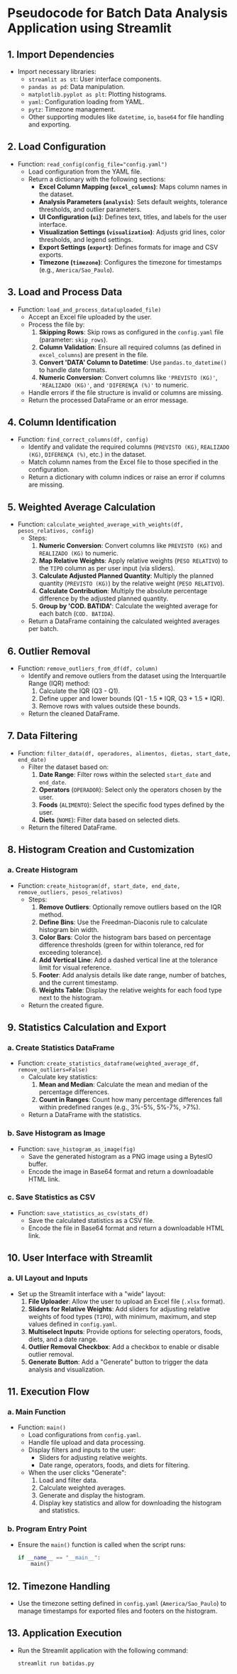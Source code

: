 # Pseudocode for Batch Data Analysis Application using Streamlit

## 1. **Import Dependencies**
   - Import necessary libraries:
     - `streamlit as st`: User interface components.
     - `pandas as pd`: Data manipulation.
     - `matplotlib.pyplot as plt`: Plotting histograms.
     - `yaml`: Configuration loading from YAML.
     - `pytz`: Timezone management.
     - Other supporting modules like `datetime`, `io`, `base64` for file handling and exporting.

## 2. **Load Configuration**
   - Function: `read_config(config_file="config.yaml")`
     - Load configuration from the YAML file.
     - Return a dictionary with the following sections:
       - **Excel Column Mapping (`excel_columns`)**: Maps column names in the dataset.
       - **Analysis Parameters (`analysis`)**: Sets default weights, tolerance thresholds, and outlier parameters.
       - **UI Configuration (`ui`)**: Defines text, titles, and labels for the user interface.
       - **Visualization Settings (`visualization`)**: Adjusts grid lines, color thresholds, and legend settings.
       - **Export Settings (`export`)**: Defines formats for image and CSV exports.
       - **Timezone (`timezone`)**: Configures the timezone for timestamps (e.g., `America/Sao_Paulo`).

## 3. **Load and Process Data**
   - Function: `load_and_process_data(uploaded_file)`
     - Accept an Excel file uploaded by the user.
     - Process the file by:
       1. **Skipping Rows**: Skip rows as configured in the `config.yaml` file (parameter: `skip_rows`).
       2. **Column Validation**: Ensure all required columns (as defined in `excel_columns`) are present in the file.
       3. **Convert 'DATA' Column to Datetime**: Use `pandas.to_datetime()` to handle date formats.
       4. **Numeric Conversion**: Convert columns like `'PREVISTO (KG)'`, `'REALIZADO (KG)'`, and `'DIFERENÇA (%)'` to numeric.
     - Handle errors if the file structure is invalid or columns are missing.
     - Return the processed DataFrame or an error message.

## 4. **Column Identification**
   - Function: `find_correct_columns(df, config)`
     - Identify and validate the required columns (`PREVISTO (KG)`, `REALIZADO (KG)`, `DIFERENÇA (%)`, etc.) in the dataset.
     - Match column names from the Excel file to those specified in the configuration.
     - Return a dictionary with column indices or raise an error if columns are missing.

## 5. **Weighted Average Calculation**
   - Function: `calculate_weighted_average_with_weights(df, pesos_relativos, config)`
     - Steps:
       1. **Numeric Conversion**: Convert columns like `PREVISTO (KG)` and `REALIZADO (KG)` to numeric.
       2. **Map Relative Weights**: Apply relative weights (`PESO RELATIVO`) to the `TIPO` column as per user input (via sliders).
       3. **Calculate Adjusted Planned Quantity**: Multiply the planned quantity (`PREVISTO (KG)`) by the relative weight (`PESO RELATIVO`).
       4. **Calculate Contribution**: Multiply the absolute percentage difference by the adjusted planned quantity.
       5. **Group by 'COD. BATIDA'**: Calculate the weighted average for each batch (`COD. BATIDA`).
     - Return a DataFrame containing the calculated weighted averages per batch.

## 6. **Outlier Removal**
   - Function: `remove_outliers_from_df(df, column)`
     - Identify and remove outliers from the dataset using the Interquartile Range (IQR) method:
       1. Calculate the IQR (Q3 - Q1).
       2. Define upper and lower bounds (Q1 - 1.5 * IQR, Q3 + 1.5 * IQR).
       3. Remove rows with values outside these bounds.
     - Return the cleaned DataFrame.

## 7. **Data Filtering**
   - Function: `filter_data(df, operadores, alimentos, dietas, start_date, end_date)`
     - Filter the dataset based on:
       1. **Date Range**: Filter rows within the selected `start_date` and `end_date`.
       2. **Operators** (`OPERADOR`): Select only the operators chosen by the user.
       3. **Foods** (`ALIMENTO`): Select the specific food types defined by the user.
       4. **Diets** (`NOME`): Filter data based on selected diets.
     - Return the filtered DataFrame.

## 8. **Histogram Creation and Customization**

### a. **Create Histogram**
   - Function: `create_histogram(df, start_date, end_date, remove_outliers, pesos_relativos)`
     - Steps:
       1. **Remove Outliers**: Optionally remove outliers based on the IQR method.
       2. **Define Bins**: Use the Freedman-Diaconis rule to calculate histogram bin width.
       3. **Color Bars**: Color the histogram bars based on percentage difference thresholds (green for within tolerance, red for exceeding tolerance).
       4. **Add Vertical Line**: Add a dashed vertical line at the tolerance limit for visual reference.
       5. **Footer**: Add analysis details like date range, number of batches, and the current timestamp.
       6. **Weights Table**: Display the relative weights for each food type next to the histogram.
     - Return the created figure.

## 9. **Statistics Calculation and Export**

### a. **Create Statistics DataFrame**
   - Function: `create_statistics_dataframe(weighted_average_df, remove_outliers=False)`
     - Calculate key statistics:
       1. **Mean and Median**: Calculate the mean and median of the percentage differences.
       2. **Count in Ranges**: Count how many percentage differences fall within predefined ranges (e.g., 3%-5%, 5%-7%, >7%).
     - Return a DataFrame with the statistics.

### b. **Save Histogram as Image**
   - Function: `save_histogram_as_image(fig)`
     - Save the generated histogram as a PNG image using a BytesIO buffer.
     - Encode the image in Base64 format and return a downloadable HTML link.

### c. **Save Statistics as CSV**
   - Function: `save_statistics_as_csv(stats_df)`
     - Save the calculated statistics as a CSV file.
     - Encode the file in Base64 format and return a downloadable HTML link.

## 10. **User Interface with Streamlit**

### a. **UI Layout and Inputs**
   - Set up the Streamlit interface with a "wide" layout:
     1. **File Uploader**: Allow the user to upload an Excel file (`.xlsx` format).
     2. **Sliders for Relative Weights**: Add sliders for adjusting relative weights of food types (`TIPO`), with minimum, maximum, and step values defined in `config.yaml`.
     3. **Multiselect Inputs**: Provide options for selecting operators, foods, diets, and a date range.
     4. **Outlier Removal Checkbox**: Add a checkbox to enable or disable outlier removal.
     5. **Generate Button**: Add a "Generate" button to trigger the data analysis and visualization.

## 11. **Execution Flow**

### a. **Main Function**
   - Function: `main()`
     - Load configurations from `config.yaml`.
     - Handle file upload and data processing.
     - Display filters and inputs to the user:
       - Sliders for adjusting relative weights.
       - Date range, operators, foods, and diets for filtering.
     - When the user clicks "Generate":
       1. Load and filter data.
       2. Calculate weighted averages.
       3. Generate and display the histogram.
       4. Display key statistics and allow for downloading the histogram and statistics.

### b. **Program Entry Point**
   - Ensure the `main()` function is called when the script runs:
     ```python
     if __name__ == "__main__":
         main()
     ```

## 12. **Timezone Handling**
   - Use the timezone setting defined in `config.yaml` (`America/Sao_Paulo`) to manage timestamps for exported files and footers on the histogram.

## 13. **Application Execution**
   - Run the Streamlit application with the following command:
     ```bash
     streamlit run batidas.py
     ```